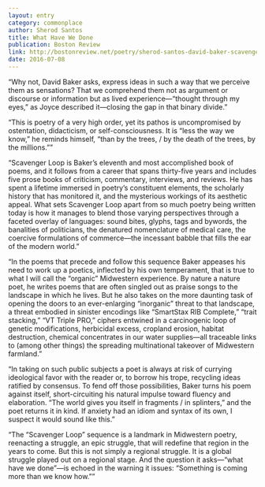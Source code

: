 ```yaml
---
layout: entry
category: commonplace
author: Sherod Santos
title: What Have We Done
publication: Boston Review
link: http://bostonreview.net/poetry/sherod-santos-david-baker-scavenger-loop
date: 2016-07-08
---
```


“Why not, David Baker asks, express ideas in such a way that we perceive them as sensations? That we comprehend them not as argument or discourse or information but as lived experience—“thought through my eyes,” as Joyce described it—closing the gap in that binary divide.”

“This is poetry of a very high order, yet its pathos is uncompromised by ostentation, didacticism, or self-consciousness. It is “less the way we know,” he reminds himself, “than by the trees, / by the death of the trees, by the millions.””

“Scavenger Loop is Baker’s eleventh and most accomplished book of poems, and it follows from a career that spans thirty-five years and includes five prose books of criticism, commentary, interviews, and reviews. He has spent a lifetime immersed in poetry’s constituent elements, the scholarly history that has monitored it, and the mysterious workings of its aesthetic appeal. What sets Scavenger Loop apart from so much poetry being written today is how it manages to blend those varying perspectives through a faceted overlay of languages: sound bites, glyphs, tags and bywords, the banalities of politicians, the denatured nomenclature of medical care, the coercive formulations of commerce—the incessant babble that fills the ear of the modern world.”

“In the poems that precede and follow this sequence Baker appeases his need to work up a poetics, inflected by his own temperament, that is true to what I will call the “organic” Midwestern experience. By nature a nature poet, he writes poems that are often singled out as praise songs to the landscape in which he lives. But he also takes on the more daunting task of opening the doors to an ever-enlarging “inorganic” threat to that landscape, a threat embodied in sinister encodings like “SmartStax RIB Complete,” “trait stacking,” “VT Triple PRO,” ciphers entwined in a carcinogenic loop of genetic modifications, herbicidal excess, cropland erosion, habitat destruction, chemical concentrates in our water supplies—all traceable links to (among other things) the spreading multinational takeover of Midwestern farmland.”

“In taking on such public subjects a poet is always at risk of currying ideological favor with the reader or, to borrow his trope, recycling ideas ratified by consensus. To fend off those possibilities, Baker turns his poem against itself, short-circuiting his natural impulse toward fluency and elaboration. “The world gives you itself in fragments / in splinters,” and the poet returns it in kind. If anxiety had an idiom and syntax of its own, I suspect it would sound like this.”

“The “Scavenger Loop” sequence is a landmark in Midwestern poetry, reenacting a struggle, an epic struggle, that will redefine that region in the years to come. But this is not simply a regional struggle. It is a global struggle played out on a regional stage. And the question it asks—“what have we done”—is echoed in the warning it issues: “Something is coming more than we know how.””

